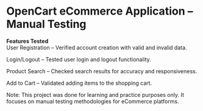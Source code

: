 # OpenCart eCommerce Application – Manual Testing

**Features Tested** <br>
User Registration – Verified account creation with valid and invalid data.

Login/Logout – Tested user login and logout functionality.

Product Search – Checked search results for accuracy and responsiveness.

Add to Cart – Validated adding items to the shopping cart.

Note: This project was done for learning and practice purposes only. It focuses on manual testing methodologies for eCommerce platforms.
